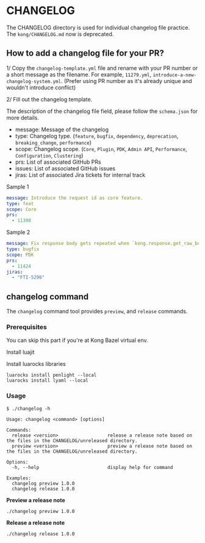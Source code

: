 # CHANGELOG

The CHANGELOG directory is used for individual changelog file practice.
The `kong/CHANGELOG.md` now is deprecated.


## How to add a changelog file for your PR?

1/ Copy the `changelog-template.yml` file and rename with your PR number or a short message as the filename. For example, `11279.yml`, `introduce-a-new-changelog-system.yml`. (Prefer using PR number as it's already unique and wouldn't introduce conflict)

2/ Fill out the changelog template.


The description of the changelog file field, please follow the `schema.json` for more details.

- message: Message of the changelog
- type: Changelog type. (`feature`, `bugfix`, `dependency`, `deprecation`, `breaking_change`, `performance`)
- scope: Changelog scope. (`Core`, `Plugin`, `PDK`, `Admin API`, `Performance`, `Configuration`, `Clustering`)
- prs: List of associated GitHub PRs
- issues: List of associated GitHub issues
- jiras: List of associated Jira tickets for internal track

Sample 1
```yaml
message: Introduce the request id as core feature.
type: feat
scope: Core
prs:
  - 11308
```

Sample 2
```yaml
message: Fix response body gets repeated when `kong.response.get_raw_body()` is called multiple times in a request lifecycle.
type: bugfix
scope: PDK
prs:
  - 11424
jiras:
  - "FTI-5296"
```


## changelog command

The `changelog` command tool provides `preview`, and `release` commands.

### Prerequisites

You can skip this part if you're at Kong Bazel virtual env.

Install luajit

Install luarocks libraries

```
luarocks install penlight --local
luarocks install lyaml --local
```

### Usage

```shell
$ ./changelog -h

Usage: changelog <command> [options]

Commands:
  release <version>                  release a release note based on the files in the CHANGELOG/unreleased directory.
  preview <version>                  preview a release note based on the files in the CHANGELOG/unreleased directory.

Options:
  -h, --help                         display help for command

Examples:
  changelog preview 1.0.0
  changelog release 1.0.0
```

**Preview a release note**
```shell
./changelog preview 1.0.0
```

**Release a release note**
```shell
./changelog release 1.0.0
```
